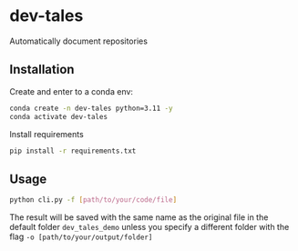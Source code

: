 # dev-tales

Automatically document repositories

## Installation

Create and enter to a conda env:

```bash
conda create -n dev-tales python=3.11 -y
conda activate dev-tales
```

Install requirements

```bash
pip install -r requirements.txt
```

## Usage

```bash
python cli.py -f [path/to/your/code/file]
```

The result will be saved with the same name as the original file in the default folder `dev_tales_demo` unless you specify a different folder with the flag `-o [path/to/your/output/folder]`
